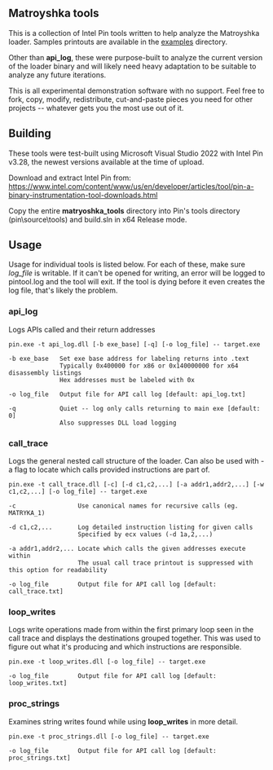 ## Matroyshka tools

This is a collection of Intel Pin tools written to help analyze the Matroyshka loader.  Samples printouts are available in the [examples](/examples/) directory.

Other than **api_log**, these were purpose-built to analyze the current version of the loader binary and will likely need heavy adaptation to be suitable to analyze any future iterations.

This is all experimental demonstration software with no support.  Feel free to fork, copy, modify, redistribute, cut-and-paste pieces you need for other projects -- whatever gets you the most use out of it.

## Building

These tools were test-built using Microsoft Visual Studio 2022 with Intel Pin v3.28, the newest versions available at the time of upload.

Download and extract Intel Pin from:
https://www.intel.com/content/www/us/en/developer/articles/tool/pin-a-binary-instrumentation-tool-downloads.html

Copy the entire **matryoshka_tools** directory into Pin's tools directory (pin\source\tools) and build.sln in x64 Release mode.

## Usage

Usage for individual tools is listed below.  For each of these, make sure *log_file* is writable.  If it can't be opened for writing, an error will be logged to pintool.log and the tool will exit. 
If the tool is dying before it even creates the log file, that's likely the problem.

### api_log

Logs APIs called and their return addresses

```
pin.exe -t api_log.dll [-b exe_base] [-q] [-o log_file] -- target.exe

-b exe_base   Set exe base address for labeling returns into .text
              Typically 0x400000 for x86 or 0x140000000 for x64 disassembly listings
			  Hex addresses must be labeled with 0x

-o log_file   Output file for API call log [default: api_log.txt]

-q            Quiet -- log only calls returning to main exe [default: 0]
              Also suppresses DLL load logging
```

### call_trace

Logs the general nested call structure of the loader.  Can also be used with -a flag to locate which calls provided instructions are part of.

```
pin.exe -t call_trace.dll [-c] [-d c1,c2,...] [-a addr1,addr2,...] [-w c1,c2,...] [-o log_file] -- target.exe

-c                 Use canonical names for recursive calls (eg. MATRYKA_1)

-d c1,c2,...       Log detailed instruction listing for given calls
                   Specified by ecx values (-d 1a,2,...)

-a addr1,addr2,... Locate which calls the given addresses execute within
                   The usual call trace printout is suppressed with this option for readability

-o log_file        Output file for API call log [default: call_trace.txt]
```

### loop_writes

Logs write operations made from within the first primary loop seen in the call trace and displays the destinations grouped together.
This was used to figure out what it's producing and which instructions are responsible.

```
pin.exe -t loop_writes.dll [-o log_file] -- target.exe

-o log_file        Output file for API call log [default: loop_writes.txt]
```

### proc_strings

Examines string writes found while using **loop_writes** in more detail.

```
pin.exe -t proc_strings.dll [-o log_file] -- target.exe

-o log_file        Output file for API call log [default: proc_strings.txt]
```

